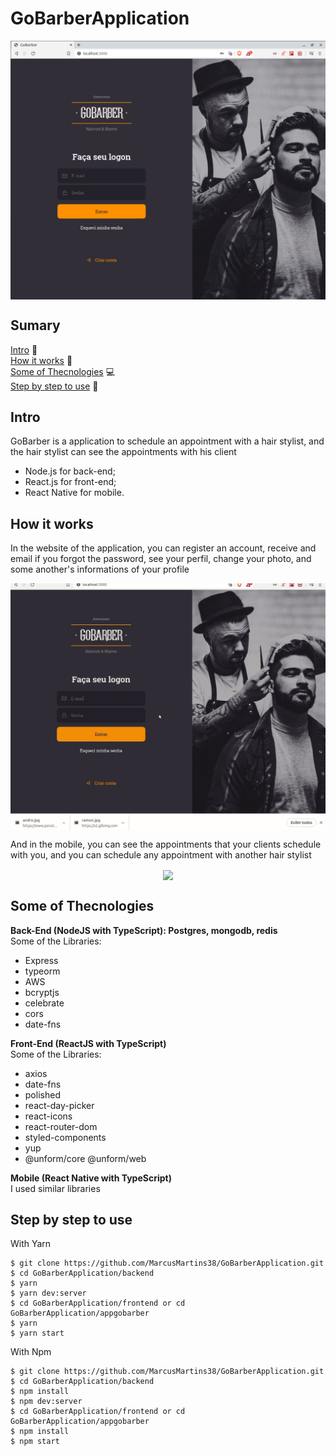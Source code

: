 # GoBarberApplication

<p align="center">
<img src="./.github/LogIn.png" width=550 align="center" />
</p>

## Sumary
[Intro](#intro) :door:  
[How it works](#how-it-works) :open_book:  
[Some of Thecnologies](#some-of-thecnologies) :computer:  
[Step by step to use](#step-by-step-to-use) :open_book:  

## Intro

GoBarber is a application to schedule an appointment with a hair stylist, and the hair stylist can see the appointments with his client

- Node.js for back-end;
- React.js for front-end;
- React Native for mobile.

## How it works
In the website of the application, you can register an account, receive and email if you forgot the password, see your perfil, change your photo, and some another's informations of your profile

<p align="center">
<img src="./.github/perfil.gif" width=750 align="center" />
</p>
  
And in the mobile, you can see the appointments that your clients schedule with you, and you can schedule any appointment with another hair stylist
  
<p align="center">
<img src="./.github/MobileGif.gif" width=250 height align="center" />
</p>



## Some of Thecnologies

**Back-End (NodeJS with TypeScript): Postgres, mongodb, redis**  
Some of the Libraries:
- Express
- typeorm
- AWS
- bcryptjs
- celebrate  
- cors
- date-fns

**Front-End (ReactJS with TypeScript)**  
Some of the Libraries:
- axios
- date-fns
- polished
- react-day-picker
- react-icons
- react-router-dom
- styled-components
- yup
- @unform/core @unform/web

**Mobile (React Native with TypeScript)**  
I used similar libraries

## Step by step to use

With Yarn
```
$ git clone https://github.com/MarcusMartins38/GoBarberApplication.git
$ cd GoBarberApplication/backend
$ yarn
$ yarn dev:server
$ cd GoBarberApplication/frontend or cd GoBarberApplication/appgobarber
$ yarn
$ yarn start
```
With Npm

```
$ git clone https://github.com/MarcusMartins38/GoBarberApplication.git
$ cd GoBarberApplication/backend
$ npm install
$ npm dev:server
$ cd GoBarberApplication/frontend or cd GoBarberApplication/appgobarber
$ npm install
$ npm start
```


